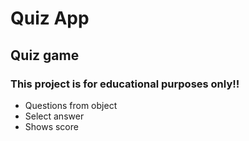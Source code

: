 # Quiz App
## Quiz game
### This project is for educational purposes only!!

- Questions from object
- Select answer
- Shows score